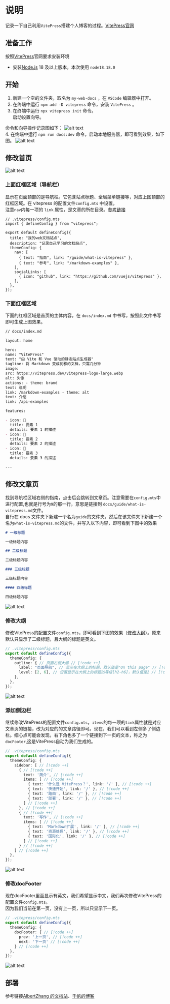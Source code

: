 # 说明

记录一下自己利用`VitePress`搭建个人博客的过程。[VitePress官网](https://vitepress.dev/zh/)

## 准备工作

按照[VitePress](https://vitepress.dev/zh/guide/getting-started#installation)官网要求安装环境

- 安装[Node.js](https://nodejs.org/en) 18 及以上版本，本次使用 `node18.18.0`

## 开始

1. 新建一个空的文件夹，取名为 `my-web-docs` ，在 `VSCode` 编辑器中打开。
2. 在终端中运行 `npm add -D vitepress` 命令，安装 `VitePress` 。
3. 在终端中运行 `npx vitepress init` 命令。  
   启动设置向导。

命令和向导操作记录图如下：
![alt text](/images/demo/image-1.png)  
4. 在终端中运行 `npm run docs:dev` 命令，启动本地服务器，即可看到效果，如下图。
![alt text](/images/demo/image-2.png)

## 修改首页

![alt text](/images/demo/image.png)

### 上面红框区域（导航栏）

显示在页面顶部的是导航栏。它包含站点标题、全局菜单链接等，对应上图顶部的红框区域。在 vitepress 的配置文件`config.mts` 中设置。  
注意`nav`内每一项的 `link` 属性，是文章的所在目录。[参考链接](https://vitepress.dev/zh/reference/default-theme-nav#navigation-links)

```mts:line-numbers
// .vitepress/config.mts
import { defineConfig } from "vitepress";

export default defineConfig({
  title: "我的web文档站点",
  description: "记录自己学习的文档站点",
  themeConfig: {
    nav: [
      { text: "指南", link: "/guide/what-is-vitepress" },
      { text: "参考", link: "/markdown-examples" },
    ],
    socialLinks: [
      { icon: "github", link: "https://github.com/vuejs/vitepress" },
    ],
  },
});
```

### 下面红框区域

下面的红框区域是首页的主体内容，在 `docs/index.md` 中书写，按照此文件书写即可生成上图效果。

```md
// docs/index.md

layout: home

hero:
name: "VitePress"
text: "由 Vite 和 Vue 驱动的静态站点生成器"
tagline: 将 Markdown 变成优雅的文档，只需几分钟
image:
src: https://vitepress.dev/vitepress-logo-large.webp
alt: 头像
actions: - theme: brand
text: 说明
link: /markdown-examples - theme: alt
text: 介绍
link: /api-examples

features:

- icon: 📝
  title: 要素 1
  details: 要素 1 的描述
- icon: 💪
  title: 要素 2
  details: 要素 2 的描述
- icon: 🚀
  title: 要素 3
  details: 要素 3 的描述

---
```

## 修改文章页

找到导航栏区域右侧的指南，点击后会跳转到文章页。注意需要在`config.mts`中进行配置,也就是行号为`9`的那一行，意思是链接到 `docs/guide/what-is-vitepress.md`文件。  
自行在 docs 文件夹下新建一个名为`guide`的文件夹，然后在该文件夹下新建一个名为`what-is-vitepress.md`的文件，并写入以下内容，即可看到下图中的效果

```md
# 一级标题

一级标题内容

## 二级标题

二级标题内容

### 三级标题

三级标题内容

#### 四级标题

四级标题内容
```

![alt text](/images/demo/wen-zhang.png)

### 修改大纲
修改VitePress的配置文件`config.mts`，即可看到下图的效果（[修改大纲](https://vitepress.dev/zh/reference/default-theme-config#outline)）。原来默认只显示了二级标题，且大纲的标题是英文。
```mts
// .vitepress/config.mts
export default defineConfig({
  themeConfig: {
    outline: { // 页面右侧大纲 // [!code ++]
      label: "页面导航", // 显示在大纲上的标题，默认值是"On this page" // [!code ++]
      level: [2, 6], // 设置显示在大纲上的标题的等级[h2-h6]，默认值是2 // [!code ++]
    },
  },
});
```
![alt text](/images/demo/da-gang.png)

### 添加侧边栏
继续修改VitePress的配置文件`config.mts`，`items`的每一项的`link`属性就是对应文章页的链接，改为对应的的文章路径即可。现在，我们可以看到左侧多了侧边栏。细心点可能会发现，右下角也多了一个链接到下一页的文本，称之为`docFooter`,这是VitePress自动为我们生成的。
```mts
// .vitepress/config.mts
export default defineConfig({
  themeConfig: {
    sidebar: [ // [!code ++]
      { // [!code ++]
        text: '简介', // [!code ++]
        items: [ // [!code ++]
          { text: '什么是 VitePress？', link: '/' }, // [!code ++]
          { text: '快速开始', link: '/' }, // [!code ++]
          { text: '路由', link: '/' }, // [!code ++]
          { text: '部署', link: '/' }, // [!code ++]
        ] // [!code ++]
      }, // [!code ++]
      { // [!code ++]
        text: '写作', // [!code ++]
        items: [ // [!code ++]
          { text: 'Markdown扩展', link: '/' }, // [!code ++]
          { text: '资源处理', link: '/' }, // [!code ++]
          { text: '国际化', link: '/' }, // [!code ++]
        ] // [!code ++]
      } // [!code ++]
    ] // [!code ++]
  },
});
```
![alt text](/images/demo/ce-bian-lan.png)
### 修改docFooter
现在docFooter里面显示有英文，我们希望显示中文，我们再次修改VitePress的配置文件`config.mts`。  
因为我们当前在第一页，没有上一页，所以只显示下一页。
```mts
// .vitepress/config.mts
export default defineConfig({
  themeConfig: {
    docFooter: { // [!code ++]
      prev: '上一页', // [!code ++]
      next: '下一页' // [!code ++]
    } // [!code ++]
  },
});
```
![alt text](/images/demo/doc-footer.png)


## 部署
参考链接[AlbertZhang 的文档站](https://docs.bugdesigner.cn/docs/Tutorial/vitepress.html)、[千帆的博客](https://helloahao096.github.io/helloahao/posts/GitHub%20Action%E4%B8%80%E9%94%AE%E9%83%A8%E7%BD%B2%E4%B8%AA%E4%BA%BA%E5%8D%9A%E5%AE%A2.html)
